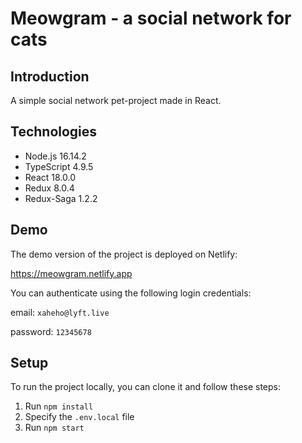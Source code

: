 # Meowgram - a social network for cats

## Introduction
A simple social network pet-project made in React.

## Technologies
- Node.js 16.14.2
- TypeScript 4.9.5
- React 18.0.0
- Redux 8.0.4
- Redux-Saga 1.2.2

## Demo
The demo version of the project is deployed on Netlify:

https://meowgram.netlify.app

You can authenticate using the following login credentials:

email: `xaheho@lyft.live`

password: `12345678`

## Setup
To run the project locally, you can clone it and follow these steps:

1. Run `npm install`
2. Specify the `.env.local` file
3. Run `npm start`